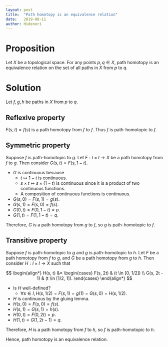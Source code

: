 ```yaml
---
layout: post
title:  "Path homotopy is an equivalence relation"
date:   2019-08-11
author: Hidenori
---
```


# Proposition
Let $X$ be a topological space.
For any points $p, q \in X$, path homotopy is an equivalence relation on the set of all paths in $X$ from $p$ to $q$.

# Solution

Let $f, g, h$ be paths in $X$ from $p$ to $q$.

## Reflexive property

$F(s, t) = f(s)$ is a path homotopy from $f$ to $f$.
Thus $f$ is path-homotopic to $f$.

## Symmetric property

Suppose $f$ is path-homotopic to $g$.
Let $F: I \times I \rightarrow X$ be a path homotopy from $f$ to $g$.
Then consider $G(s, t) = F(s, 1 - t)$.

* $G$ is continuous because
    * $t \mapsto 1 - t$ is continuous.
    * $s \times t \mapsto s \times (1 - t)$ is continuous since it is a product of two continuous functions.
    * A composition of continuous functions is continuous.
* $G(s, 0) = F(s, 1) = g(s)$.
* $G(s, 1) = F(s, 0) = f(s)$.
* $G(0, t) = F(0, 1 - t) = p$.
* $G(1, t) = F(1, 1 - t) = q$.

Therefore, $G$ is a path homotopy from $g$ to $f$, so $g$ is path-homotopic to $f$.

## Transitive property

Suppose $f$ is path-homotopic to $g$ and $g$ is path-homotopic to $h$.
Let $F$ be a path homotopy from $f$ to $g$, and $G$ be a path homotopy from $g$ to $h$.
Then consider $H: I \times I \rightarrow X$ such that

$$
\begin{align*}
  H(s, t) &= \begin{cases}
    F(s, 2t) & (t \in [0, 1/2]) \\
    G(s, 2t - 1) & (t \in [1/2, 1]).
  \end{cases}
\end{align*}
$$

* Is $H$ well-defined?
    * $\forall s \in I, H(s, 1/2) = F(s, 1) = g(1) = G(s, 0) = H(s, 1/2)$.
* $H$ is continuous by the gluing lemma.
* $H(s, 0) = F(s, 0) = f(s)$.
* $H(s, 1) = G(s, 1) = h(s)$.
* $H(0, t) = F(0, 2t) = p$.
* $H(1, t) = G(1, 2t - 1) = q$.

Therefore, $H$ is a path homotopy from $f$ to $h$, so $f$ is path-homotopic to $h$.

Hence, path homotopy is an equivalence relation.

